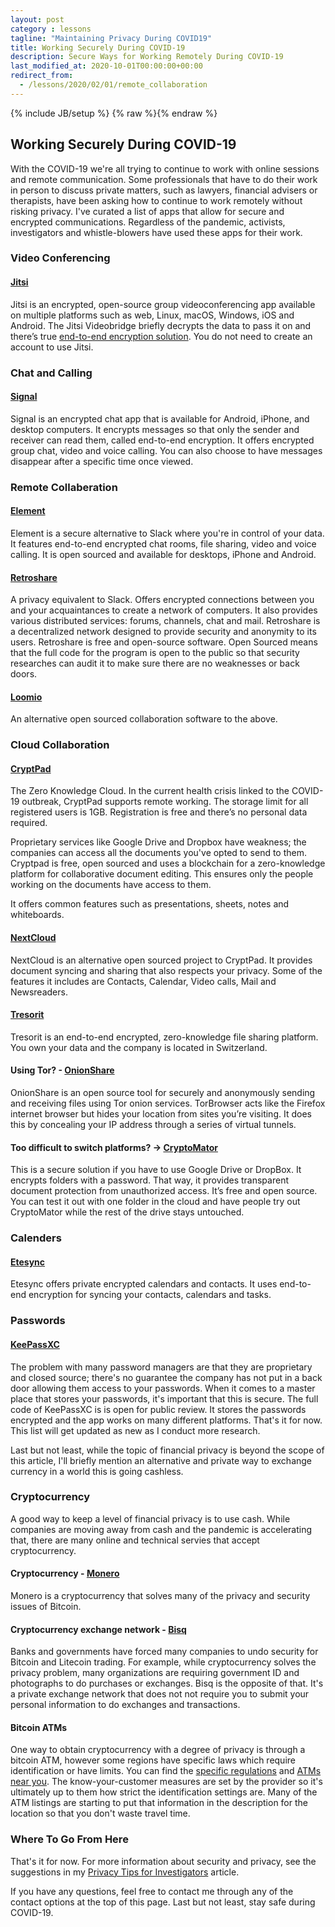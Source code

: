 ```yaml
---
layout: post
category : lessons
tagline: "Maintaining Privacy During COVID19"
title: Working Securely During COVID-19
description: Secure Ways for Working Remotely During COVID-19
last_modified_at: 2020-10-01T00:00:00+00:00
redirect_from:
  - /lessons/2020/02/01/remote_collaboration
---
```

{% include JB/setup %}
{% raw %}{% endraw %}

## Working Securely During COVID-19

With the COVID-19 we're all trying to continue to work with online sessions and remote communication. Some professionals that have to do their work in person to discuss private matters, such as lawyers, financial advisers or therapists, have been asking how to continue to work remotely without risking privacy. I've curated a list of apps that allow for secure and encrypted communications. Regardless of the pandemic, activists, investigators and whistle-blowers have used these apps for their work.

### Video Conferencing

#### [Jitsi](https://jitsi.org)

Jitsi is an encrypted, open-source group videoconferencing app available on multiple platforms such as web, Linux, macOS, Windows, iOS and Android. The Jitsi Videobridge briefly decrypts the data to pass it on and there’s true [end-to-end encryption solution](https://jitsi.org/blog/e2ee/). You do not need to create an account to use Jitsi.

### Chat and Calling

#### [Signal](https://signal.org)
Signal is an encrypted chat app that is available for Android, iPhone, and desktop computers. It encrypts messages so that only the sender and receiver can read them, called end-to-end encryption. It offers encrypted group chat, video and voice calling. You can also choose to have messages disappear after a specific time once viewed.

### Remote Collaberation

#### [Element](https://element.io/)
Element is a secure alternative to Slack where you're in control of your data. It features end-to-end encrypted chat rooms, file sharing, video and voice calling. It is open sourced and available for desktops, iPhone and Android.

#### [Retroshare](https://retroshare.cc)
A privacy equivalent to Slack. Offers encrypted connections between you and your acquaintances to create a network of computers. It also provides various distributed services: forums, channels, chat and mail. Retroshare is a decentralized network designed to provide security and anonymity to its users. Retroshare is free and open-source software. Open Sourced means that the full code for the program is open to the public so that security researches can audit it to make sure there are no weaknesses or back doors. 

#### [Loomio](https://www.loomio.org/) 
An alternative open sourced collaboration software to the above.

### Cloud Collaboration

#### [CryptPad](https://cryptpad.fr/) 
The Zero Knowledge Cloud. In the current health crisis linked to the COVID-19 outbreak, CryptPad supports remote working. The storage limit for all registered users is 1GB. Registration is free and there’s no personal data required.

Proprietary services like Google Drive and Dropbox have weakness; the companies can access all the documents you've opted to send to them. Cryptpad is free, open sourced and uses a blockchain for a zero-knowledge platform for collaborative document editing. This ensures only the people working on the documents have access to them. 

It offers common features such as presentations, sheets, notes and whiteboards. 

#### [NextCloud](https://nextcloud.com) 
NextCloud is an alternative open sourced project to CryptPad. It provides document syncing and sharing that also respects your privacy. Some of the features it includes are Contacts, Calendar, Video calls, Mail and Newsreaders.

#### [Tresorit](https://send.tresorit.com)
Tresorit is an end-to-end encrypted, zero-knowledge file sharing platform. You own your data and the company is located in Switzerland.

#### Using Tor? - [OnionShare](https://onionshare.org/) 
OnionShare is an open source tool for securely and anonymously sending and receiving files using Tor onion services. TorBrowser acts like the Firefox internet browser but hides your location from sites you’re visiting. It does this by concealing your IP address through a series of virtual tunnels. 

#### Too difficult to switch platforms? -> [CryptoMator](https://cryptomator.org/) 
This is a secure solution if you have to use Google Drive or DropBox. It encrypts folders with a password. That way, it provides transparent document protection from unauthorized access. It’s free and open source. You can test it out with one folder in the cloud and have people try out CryptoMator while the rest of the drive stays untouched.

### Calenders
#### [Etesync](https://www.etesync.com/) 
Etesync offers private encrypted calendars and contacts. It uses end-to-end encryption for syncing your contacts, calendars and tasks. 

### Passwords
#### [KeePassXC](https://keepassxc.org/) 
The problem with many password managers are that they are proprietary and closed source; there's no guarantee the company has not put in a back door allowing them access to your passwords. When it comes to a master place that stores your passwords, it's important that this is secure. The full code of KeePassXC is is open for public review. It stores the passwords encrypted and the app works on many different platforms. That's it for now. This list will get updated as new as I conduct more research.

Last but not least, while the topic of financial privacy is beyond the scope of this article, I'll briefly mention an alternative and private way to exchange currency in a world this is going cashless. 

### Cryptocurrency

A good way to keep a level of financial privacy is to use cash. While companies are moving away from cash and the pandemic is accelerating that, there are many online and technical servies that accept cryptocurrency.

#### Cryptocurrency - [Monero](https://web.getmonero.org)
Monero is a cryptocurrency that solves many of the privacy and security issues of Bitcoin. 

#### Cryptocurrency exchange network - [Bisq](https://bisq.network) 
Banks and governments have forced many companies to undo security for Bitcoin and Litecoin trading. For example, while cryptocurrency solves the privacy problem, many organizations are requiring government ID and photographs to do purchases or exchanges. Bisq is the opposite of that. It's a private exchange network that does not not require you to submit your personal information to do exchanges and transactions.

#### Bitcoin ATMs
One way to obtain cryptocurrency with a degree of privacy is through a bitcoin ATM, however some regions have specific laws which require identification or have limits. You can find the [specific regulations](https://www.loc.gov/law/help/cryptocurrency/world-survey.php) and [ATMs near you](https://coinatmradar.com). The know-your-customer measures are set by the provider so it's ultimately up to them how strict the identification settings are. Many of the ATM listings are starting to put that information in the description for the location so that you don't waste travel time.

### Where To Go From Here
That's it for now. For more information about security and privacy, see the suggestions in my <a href="https://kolinsturt.github.io/lessons/2018/06/01/privacy_activists_investigators">Privacy Tips for Investigators</a> article.

If you have any questions, feel free to contact me through any of the contact options at the top of this page. Last but not least, stay safe during COVID-19. 
